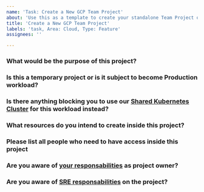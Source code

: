 ```yaml
---
name: 'Task: Create a New GCP Team Project'
about: 'Use this as a template to create your standalone Team Project on GCP'
title: 'Create a New GCP Team Project'
labels: 'task, Area: Cloud, Type: Feature'
assignees: ''

---
```

### What would be the purpose of this project?
<!--- What is the motivation to create this new project? -->

### Is this a temporary project or is it subject to become Production workload? ##

### Is there anything blocking you to use our [Shared Kubernetes Cluster](https://github.com/hashlab/infra/blob/master/docs/environments.md#solution-2---shared-kubernetes-cluster) for this workload instead?
<!--- Provide any useful information to justify your need to this new project -->

### What resources do you intend to create inside this project?
<!--- Please list what will be created (e.g Compute Instance, DNS Zone, etc) -->

### Please list all people who need to have access inside this project ##
<!--- Please list as: E-mail:Permission -->

### Are you aware of [your responsabilities](https://github.com/hashlab/infra/blob/master/docs/environments.md#engineering-product-responsibilities) as project owner?
<!--- Please confirm so we know that you know what are you're doing -->

### Are you aware of [SRE responsabilities](https://github.com/hashlab/infra/blob/master/docs/environments.md#sre-responsibilities) on the project?
<!--- Please confirm so we know that you know what are you're doing -->
